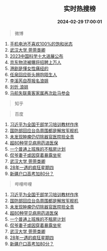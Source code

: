 <div align="center"><h2>实时热搜榜</h2><h4>2024-02-29 17:00:01</h4></div>

> 微博  

1. [手机电池不喜欢100%的饱和状态](https://s.weibo.com/weibo?q=%23%E6%89%8B%E6%9C%BA%E7%94%B5%E6%B1%A0%E4%B8%8D%E5%96%9C%E6%AC%A2100%25%E7%9A%84%E9%A5%B1%E5%92%8C%E7%8A%B6%E6%80%81%23&t=31&band_rank=1&Refer=top)<br />
2. [武汉大学 莞莞类卿](https://s.weibo.com/weibo?q=%E6%AD%A6%E6%B1%89%E5%A4%A7%E5%AD%A6%20%E8%8E%9E%E8%8E%9E%E7%B1%BB%E5%8D%BF&t=31&band_rank=2&Refer=top)<br />
3. [2023中国科学十大进展公布](https://s.weibo.com/weibo?q=%232023%E4%B8%AD%E5%9B%BD%E7%A7%91%E5%AD%A6%E5%8D%81%E5%A4%A7%E8%BF%9B%E5%B1%95%E5%85%AC%E5%B8%83%23&t=31&band_rank=3&Refer=top)<br />
4. [京东物流被曝将招聘上万人](https://s.weibo.com/weibo?q=%23%E4%BA%AC%E4%B8%9C%E7%89%A9%E6%B5%81%E8%A2%AB%E6%9B%9D%E5%B0%86%E6%8B%9B%E8%81%98%E4%B8%8A%E4%B8%87%E4%BA%BA%23&t=31&band_rank=4&Refer=top)<br />
5. [港剧是懂女性痛经的](https://s.weibo.com/weibo?q=%E6%B8%AF%E5%89%A7%E6%98%AF%E6%87%82%E5%A5%B3%E6%80%A7%E7%97%9B%E7%BB%8F%E7%9A%84&t=31&band_rank=5&Refer=top)<br />
6. [任泉回应街头拥抱陌生人](https://s.weibo.com/weibo?q=%23%E4%BB%BB%E6%B3%89%E5%9B%9E%E5%BA%94%E8%A1%97%E5%A4%B4%E6%8B%A5%E6%8A%B1%E9%99%8C%E7%94%9F%E4%BA%BA%23&t=31&band_rank=6&Refer=top)<br />
7. [李溪芮自荐报名浪姐](https://s.weibo.com/weibo?q=%E6%9D%8E%E6%BA%AA%E8%8A%AE%E8%87%AA%E8%8D%90%E6%8A%A5%E5%90%8D%E6%B5%AA%E5%A7%90&t=31&band_rank=7&Refer=top)<br />
8. [刘忻 浪姐](https://s.weibo.com/weibo?q=%E5%88%98%E5%BF%BB%20%E6%B5%AA%E5%A7%90&t=31&band_rank=8&Refer=top)<br />
9. [马航失联乘客家属再次赴马参会](https://s.weibo.com/weibo?q=%23%E9%A9%AC%E8%88%AA%E5%A4%B1%E8%81%94%E4%B9%98%E5%AE%A2%E5%AE%B6%E5%B1%9E%E5%86%8D%E6%AC%A1%E8%B5%B4%E9%A9%AC%E5%8F%82%E4%BC%9A%23&t=31&band_rank=9&Refer=top)<br />

> 知乎  


> 百度  

1. [习近平为全国干部学习培训教材作序](https://www.baidu.com/s?wd=%E4%B9%A0%E8%BF%91%E5%B9%B3%E4%B8%BA%E5%85%A8%E5%9B%BD%E5%B9%B2%E9%83%A8%E5%AD%A6%E4%B9%A0%E5%9F%B9%E8%AE%AD%E6%95%99%E6%9D%90%E4%BD%9C%E5%BA%8F&sa=fyb_news&rsv_dl=fyb_news)<br />
2. [国防部回应台岛周围都是解放军舰机](https://www.baidu.com/s?wd=%E5%9B%BD%E9%98%B2%E9%83%A8%E5%9B%9E%E5%BA%94%E5%8F%B0%E5%B2%9B%E5%91%A8%E5%9B%B4%E9%83%BD%E6%98%AF%E8%A7%A3%E6%94%BE%E5%86%9B%E8%88%B0%E6%9C%BA&sa=fyb_news&rsv_dl=fyb_news)<br />
3. [未发现肿瘤仍切除器官医院担全责](https://www.baidu.com/s?wd=%E6%9C%AA%E5%8F%91%E7%8E%B0%E8%82%BF%E7%98%A4%E4%BB%8D%E5%88%87%E9%99%A4%E5%99%A8%E5%AE%98%E5%8C%BB%E9%99%A2%E6%8B%85%E5%85%A8%E8%B4%A3&sa=fyb_news&rsv_dl=fyb_news)<br />
4. [超80种罕见病用药进医保](https://www.baidu.com/s?wd=%E8%B6%8580%E7%A7%8D%E7%BD%95%E8%A7%81%E7%97%85%E7%94%A8%E8%8D%AF%E8%BF%9B%E5%8C%BB%E4%BF%9D&sa=fyb_news&rsv_dl=fyb_news)<br />
5. [一个普通上班族的不租房计划](https://www.baidu.com/s?wd=%E4%B8%80%E4%B8%AA%E6%99%AE%E9%80%9A%E4%B8%8A%E7%8F%AD%E6%97%8F%E7%9A%84%E4%B8%8D%E7%A7%9F%E6%88%BF%E8%AE%A1%E5%88%92&sa=fyb_news&rsv_dl=fyb_news)<br />
6. [侃爷妻子或因穿着暴露坐牢](https://www.baidu.com/s?wd=%E4%BE%83%E7%88%B7%E5%A6%BB%E5%AD%90%E6%88%96%E5%9B%A0%E7%A9%BF%E7%9D%80%E6%9A%B4%E9%9C%B2%E5%9D%90%E7%89%A2&sa=fyb_news&rsv_dl=fyb_news)<br />
7. [武汉大学 莞莞类卿](https://www.baidu.com/s?wd=%E6%AD%A6%E6%B1%89%E5%A4%A7%E5%AD%A6+%E8%8E%9E%E8%8E%9E%E7%B1%BB%E5%8D%BF&sa=fyb_news&rsv_dl=fyb_news)<br />
8. [28年一遇的疯狂星期四](https://www.baidu.com/s?wd=28%E5%B9%B4%E4%B8%80%E9%81%87%E7%9A%84%E7%96%AF%E7%8B%82%E6%98%9F%E6%9C%9F%E5%9B%9B&sa=fyb_news&rsv_dl=fyb_news)<br />
9. [新疆户口高考加80分？](https://www.baidu.com/s?wd=%E6%96%B0%E7%96%86%E6%88%B7%E5%8F%A3%E9%AB%98%E8%80%83%E5%8A%A080%E5%88%86%EF%BC%9F&sa=fyb_news&rsv_dl=fyb_news)<br />

> 哔哩哔哩  

1. [习近平为全国干部学习培训教材作序](https://www.baidu.com/s?wd=%E4%B9%A0%E8%BF%91%E5%B9%B3%E4%B8%BA%E5%85%A8%E5%9B%BD%E5%B9%B2%E9%83%A8%E5%AD%A6%E4%B9%A0%E5%9F%B9%E8%AE%AD%E6%95%99%E6%9D%90%E4%BD%9C%E5%BA%8F&sa=fyb_news&rsv_dl=fyb_news)<br />
2. [国防部回应台岛周围都是解放军舰机](https://www.baidu.com/s?wd=%E5%9B%BD%E9%98%B2%E9%83%A8%E5%9B%9E%E5%BA%94%E5%8F%B0%E5%B2%9B%E5%91%A8%E5%9B%B4%E9%83%BD%E6%98%AF%E8%A7%A3%E6%94%BE%E5%86%9B%E8%88%B0%E6%9C%BA&sa=fyb_news&rsv_dl=fyb_news)<br />
3. [未发现肿瘤仍切除器官医院担全责](https://www.baidu.com/s?wd=%E6%9C%AA%E5%8F%91%E7%8E%B0%E8%82%BF%E7%98%A4%E4%BB%8D%E5%88%87%E9%99%A4%E5%99%A8%E5%AE%98%E5%8C%BB%E9%99%A2%E6%8B%85%E5%85%A8%E8%B4%A3&sa=fyb_news&rsv_dl=fyb_news)<br />
4. [超80种罕见病用药进医保](https://www.baidu.com/s?wd=%E8%B6%8580%E7%A7%8D%E7%BD%95%E8%A7%81%E7%97%85%E7%94%A8%E8%8D%AF%E8%BF%9B%E5%8C%BB%E4%BF%9D&sa=fyb_news&rsv_dl=fyb_news)<br />
5. [一个普通上班族的不租房计划](https://www.baidu.com/s?wd=%E4%B8%80%E4%B8%AA%E6%99%AE%E9%80%9A%E4%B8%8A%E7%8F%AD%E6%97%8F%E7%9A%84%E4%B8%8D%E7%A7%9F%E6%88%BF%E8%AE%A1%E5%88%92&sa=fyb_news&rsv_dl=fyb_news)<br />
6. [侃爷妻子或因穿着暴露坐牢](https://www.baidu.com/s?wd=%E4%BE%83%E7%88%B7%E5%A6%BB%E5%AD%90%E6%88%96%E5%9B%A0%E7%A9%BF%E7%9D%80%E6%9A%B4%E9%9C%B2%E5%9D%90%E7%89%A2&sa=fyb_news&rsv_dl=fyb_news)<br />
7. [武汉大学 莞莞类卿](https://www.baidu.com/s?wd=%E6%AD%A6%E6%B1%89%E5%A4%A7%E5%AD%A6+%E8%8E%9E%E8%8E%9E%E7%B1%BB%E5%8D%BF&sa=fyb_news&rsv_dl=fyb_news)<br />
8. [28年一遇的疯狂星期四](https://www.baidu.com/s?wd=28%E5%B9%B4%E4%B8%80%E9%81%87%E7%9A%84%E7%96%AF%E7%8B%82%E6%98%9F%E6%9C%9F%E5%9B%9B&sa=fyb_news&rsv_dl=fyb_news)<br />
9. [新疆户口高考加80分？](https://www.baidu.com/s?wd=%E6%96%B0%E7%96%86%E6%88%B7%E5%8F%A3%E9%AB%98%E8%80%83%E5%8A%A080%E5%88%86%EF%BC%9F&sa=fyb_news&rsv_dl=fyb_news)<br />
